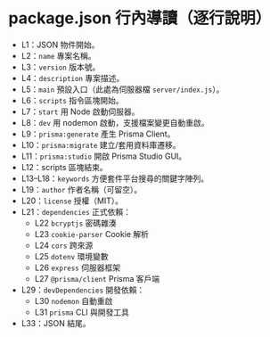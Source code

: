 # package.json 行內導讀（逐行說明）

- L1：JSON 物件開始。
- L2：`name` 專案名稱。
- L3：`version` 版本號。
- L4：`description` 專案描述。
- L5：`main` 預設入口（此處為伺服器檔 `server/index.js`）。
- L6：`scripts` 指令區塊開始。
- L7：`start` 用 Node 啟動伺服器。
- L8：`dev` 用 nodemon 啟動，支援檔案變更自動重啟。
- L9：`prisma:generate` 產生 Prisma Client。
- L10：`prisma:migrate` 建立/套用資料庫遷移。
- L11：`prisma:studio` 開啟 Prisma Studio GUI。
- L12：scripts 區塊結束。
- L13–L18：`keywords` 方便套件平台搜尋的關鍵字陣列。
- L19：`author` 作者名稱（可留空）。
- L20：`license` 授權（MIT）。
- L21：`dependencies` 正式依賴：
  - L22 `bcryptjs` 密碼雜湊
  - L23 `cookie-parser` Cookie 解析
  - L24 `cors` 跨來源
  - L25 `dotenv` 環境變數
  - L26 `express` 伺服器框架
  - L27 `@prisma/client` Prisma 客戶端
- L29：`devDependencies` 開發依賴：
  - L30 `nodemon` 自動重啟
  - L31 `prisma` CLI 與開發工具
- L33：JSON 結尾。
